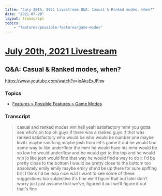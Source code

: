 ```yaml
---
title: "July 20th, 2021 Livestream Q&A: Casual & Ranked modes, when?"
date: "2021-07-20"
layout: transcript
topics:
    - "features/possible-features/game-modes"
---
```

# [July 20th, 2021 Livestream](../2021-07-20.md)
## Q&A: Casual & Ranked modes, when?
https://www.youtube.com/watch?v=IxAksExJFhw

### Topics
* [Features > Possible Features > Game Modes](../topics/features/possible-features/game-modes.md)

### Transcript

> casual and ranked modes win hell yeah satisfactory mmr you gotta see who's on top oh guys if there was a ranked guys if that was ranked satisfactory who would be who would be number one maybe kivitz maybe smirking maybe josh from let's game it out he would find some way to like underfloor the mmr he would have his mmr would be so low he would underflow and he would get to the top and he would win jo like josh would find that way he would find a way to do it I'd be pretty close to the bottom I would be pretty close to the bottom too absolutely emily emily maybe emily she'd be up there for sure spiffing brit I think I'd be leap nice wait I want to see some of these suggestions too subjective it's fine we'll figure that out later don't worry just just assume that we've, figured it out we'll figure it out that's fine
